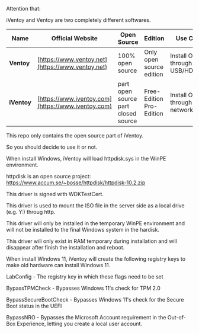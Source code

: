 Attention that:

iVentoy and Ventoy are two completely different softwares.

Name | Official Website| Open Source|Edition|Use Case
-|-|-|-|-
**Ventoy** | [https://www.ventoy.net](https://www.ventoy.net) | 100% open source|Only open source edition|Install OS through USB/HDisk
**iVentoy** | [https://www.iventoy.com](https://www.iventoy.com) | part open source <br>part closed source|Free-Edition <br>Pro-Edition|Install OS through network(PXE)

This repo only contains the open source part of iVentoy.

So you should decide to use it or not.




When install Windows, iVentoy will load httpdisk.sys in the WinPE environment.

httpdisk is an open source project: https://www.accum.se/~bosse/httpdisk/httpdisk-10.2.zip

This driver is signed with WDKTestCert.

This driver is used to mount the ISO file in the server side as a local drive (e.g. Y:) throug http.

This driver will only be installed in the temporary WinPE environment and will not be installed to the final Windows system in the hardisk.

This driver will only exist in RAM temporary during installation and will disappear after finish the installation and reboot.

When install Windows 11, iVentoy will create the following registry keys to make old hardware can install Windows 11.

LabConfig - The registry key in which these flags need to be set

BypassTPMCheck - Bypasses Windows 11's check for TPM 2.0

BypassSecureBootCheck - Bypasses Windows 11's check for the Secure Boot status in the UEFI

BypassNRO - Bypasses the Microsoft Account requirement in the Out-of-Box Experience, letting you create a local user account.

